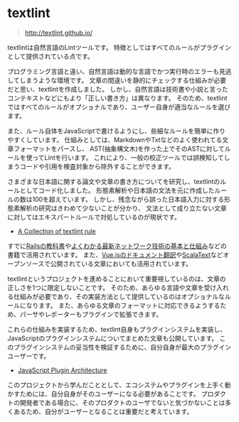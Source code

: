 # textlint
> http://textlint.github.io/

textlintは自然言語のLintツールです。
特徴としてはすべてのルールがプラグインとして提供されている点です。

プログラミング言語と違い、自然言語は動的な言語でかつ実行時のエラーも見逃してしまうような環境です。
文章の間違いを静的にチェックする仕組みが必要だと思い、textlintを作成しました。
しかし、自然言語は技術書や小説と言ったコンテキストなどにもより「正しい書き方」は異なります。
そのため、textlintではすべてのルールがオプショナルであり、ユーザー自身が適当なルールを選びます。

また、ルール自体をJavaScriptで書けるようにし、些細なルールを簡単に作りやすくしています。
仕組みとしては、MarkdownやTxtなどのよく使われてる文章フォーマットをパースし、
AST(抽象構文木)を作った上でそのASTに対してルールを使ってLintを行います。
これにより、一般の校正ツールでは誤検知してしまうコードや引用を検査対象から除外することができます。

さまざまな日本語に関する論文や文章の書き方についてを研究し、textlintのルールとしてコード化しました。
形態素解析や日本語の文法を元に作成したルールの数は100を超えています。
しかし、残念ながら誤った日本語入力に対する形態素解析の研究はきわめて少ないことが分かり、
文法として成り立たない文章に対してはエキスパートルールで対処しているのが現状です。

- [A Collection of textlint rule](https://github.com/textlint/textlint/wiki/Collection-of-textlint-rule)
    
すでに[Railsの教科書](http://igarashikuniaki.net/diary/20160331.html)や[よくわかる最新ネットワーク技術の基本と仕組み](http://www.itbook.info/web/2016/09/%E3%80%8C%E3%82%88%E3%81%8F%E3%82%8F%E3%81%8B%E3%82%8B%E6%9C%80%E6%96%B0%E3%83%8D%E3%83%83%E3%83%88%E3%83%AF%E3%83%BC%E3%82%AF%E6%8A%80%E8%A1%93%E3%81%AE%E5%9F%BA%E6%9C%AC%E3%81%A8%E4%BB%95%E7%B5%84.html)などの書籍で活用されています。
また、[Vue.jsのドキュメント翻訳](https://github.com/vuejs/jp.vuejs.org/issues/153)や[ScalaText](ScalaText)などオープンソースで公開されている文章においても活用されています。

textlintというプロジェクトを進めることにおいて重要視しているのは、文章の正しさを1つに限定しないことです。
そのため、あらゆる言語や文章を受け入れる仕組みが必要であり、その実装方法として提供しているのはオプショナルなルールになります。
また、あらゆる文章のフォーマットに対応できるようするため、パーサやレポーターもプラグインで拡張できます。

これらの仕組みを実装するため、textlint自身もプラグインシステムを実装し、JavaScriptのプラグインシステムについてまとめた文章も公開しています。
このプラグインシステムの妥当性を検証するために、自分自身が最大のプラグインユーザーです。

- [JavaScript Plugin Architecture](https://azu.gitbooks.io/javascript-plugin-architecture/content/)

このプロジェクトから学んだこととして、エコシステムやプラグインを上手く動かすためには、自分自身がそのユーザーになる必要があることです。
プロダクトの開発者である場合に、そのプロダクトのユーザでないと気づかないことは多くあるため、自分がユーザーとなることは重要だと考えています。